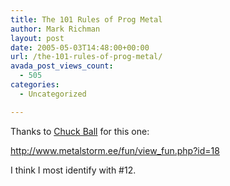 ```yaml
---
title: The 101 Rules of Prog Metal
author: Mark Richman
layout: post
date: 2005-05-03T14:48:00+00:00
url: /the-101-rules-of-prog-metal/
avada_post_views_count:
  - 505
categories:
  - Uncategorized

---
```

Thanks to [Chuck Ball][1] for this one:

<http://www.metalstorm.ee/fun/view_fun.php?id=18>

I think I most identify with #12.

 [1]: http://www.chuckster.net